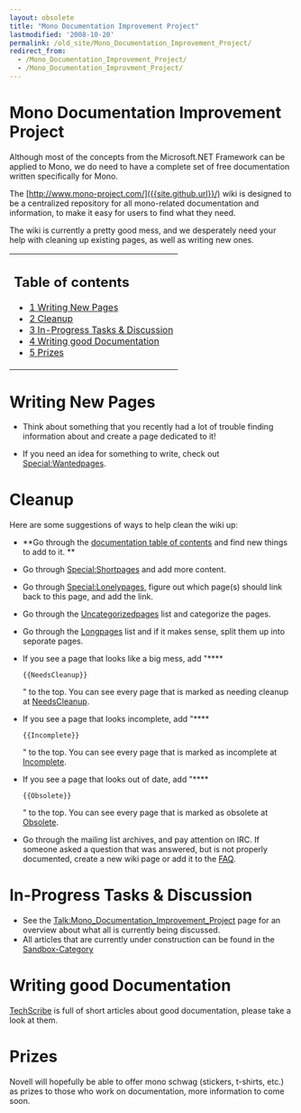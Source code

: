 ```yaml
---
layout: obsolete
title: "Mono Documentation Improvement Project"
lastmodified: '2008-10-20'
permalink: /old_site/Mono_Documentation_Improvement_Project/
redirect_from:
  - /Mono_Documentation_Improvement_Project/
  - /Mono_Documentation_Improvment_Project/
---
```


Mono Documentation Improvement Project
======================================

 Although most of the concepts from the Microsoft.NET Framework can be applied to Mono, we do need to have a complete set of free documentation written specifically for Mono.

The [http://www.mono-project.com/]({{site.github.url}}/) wiki is designed to be a centralized repository for all mono-related documentation and information, to make it easy for users to find what they need.

The wiki is currently a pretty good mess, and we desperately need your help with cleaning up existing pages, as well as writing new ones.

<table>
<col width="100%" />
<tbody>
<tr class="odd">
<td align="left"><h2>Table of contents</h2>
<ul>
<li><a href="#writing-new-pages">1 Writing New Pages</a></li>
<li><a href="#cleanup">2 Cleanup</a></li>
<li><a href="#in-progress-tasks--discussion">3 In-Progress Tasks &amp; Discussion</a></li>
<li><a href="#writing-good-documentation">4 Writing good Documentation</a></li>
<li><a href="#prizes">5 Prizes</a></li>
</ul></td>
</tr>
</tbody>
</table>

Writing New Pages
=================

-   Think about something that you recently had a lot of trouble finding information about and create a page dedicated to it!

-   If you need an idea for something to write, check out [Special:Wantedpages]({{site.github.url}}/old_site/Special:WantedPages "Special:WantedPages").

Cleanup
=======

Here are some suggestions of ways to help clean the wiki up:

-   **Go through the [documentation table of contents]({{site.github.url}}/old_site/Start "Start") and find new things to add to it.
    **
-   Go through [Special:Shortpages]({{site.github.url}}/old_site/Special:ShortPages "Special:ShortPages") and add more content.
-   Go through [Special:Lonelypages]({{site.github.url}}/old_site/Special:LonelyPages "Special:LonelyPages"), figure out which page(s) should link back to this page, and add the link.
-   Go through the [Uncategorizedpages]({{site.github.url}}/Special:Uncategorizedpages) list and categorize the pages.
-   Go through the [Longpages]({{site.github.url}}/Special:Longpages) list and if it makes sense, split them up into seporate pages.
-   If you see a page that looks like a big mess, add "****

    ``` nowiki
    {{NeedsCleanup}}
    ```

    " to the top.
    You can see every page that is marked as needing cleanup at [NeedsCleanup]({{site.github.url}}/Category:NeedsCleanup).

-   If you see a page that looks incomplete, add "****

    ``` nowiki
    {{Incomplete}}
    ```

    " to the top.
    You can see every page that is marked as incomplete at [Incomplete]({{site.github.url}}/Category:Incomplete).

-   If you see a page that looks out of date, add "****

    ``` nowiki
    {{Obsolete}}
    ```

    " to the top.
    You can see every page that is marked as obsolete at [Obsolete]({{site.github.url}}/Category:Obsolete).

-   Go through the mailing list archives, and pay attention on IRC. If someone asked a question that was answered, but is not properly documented, create a new wiki page or add it to the [FAQ]({{site.github.url}}/old_site/FAQ "FAQ").

In-Progress Tasks & Discussion
==============================

-   See the [Talk:Mono\_Documentation\_Improvement\_Project]({{site.github.url}}/old_site/Talk:Mono_Documentation_Improvement_Project "Talk:Mono Documentation Improvement Project") page for an overview about what all is currently being discussed.
-   All articles that are currently under construction can be found in the [Sandbox-Category]({{site.github.url}}/Category:Sandbox)

Writing good Documentation
==========================

[TechScribe](http://www.techscribe.co.uk/techw/articles.htm) is full of short articles about good documentation, please take a look at them.

Prizes
======

Novell will hopefully be able to offer mono schwag (stickers, t-shirts, etc.) as prizes to those who work on documentation, more information to come soon.

